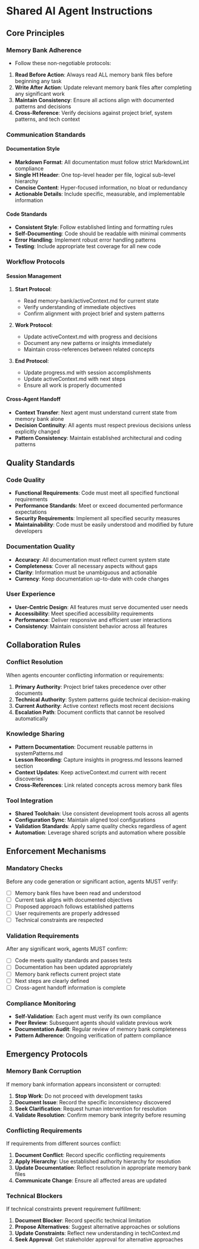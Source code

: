 # Shared AI Agent Instructions

## Core Principles

### Memory Bank Adherence
- Follow these non-negotiable protocols:

1. **Read Before Action**: Always read ALL memory bank files before beginning any task
2. **Write After Action**: Update relevant memory bank files after completing any significant work
3. **Maintain Consistency**: Ensure all actions align with documented patterns and decisions
4. **Cross-Reference**: Verify decisions against project brief, system patterns, and tech context

### Communication Standards

#### Documentation Style
- **Markdown Format**: All documentation must follow strict MarkdownLint compliance
- **Single H1 Header**: One top-level header per file, logical sub-level hierarchy
- **Concise Content**: Hyper-focused information, no bloat or redundancy
- **Actionable Details**: Include specific, measurable, and implementable information

#### Code Standards
- **Consistent Style**: Follow established linting and formatting rules
- **Self-Documenting**: Code should be readable with minimal comments
- **Error Handling**: Implement robust error handling patterns
- **Testing**: Include appropriate test coverage for all new code

### Workflow Protocols

#### Session Management
1. **Start Protocol**:
   - Read memory-bank/activeContext.md for current state
   - Verify understanding of immediate objectives
   - Confirm alignment with project brief and system patterns

2. **Work Protocol**:
   - Update activeContext.md with progress and decisions
   - Document any new patterns or insights immediately
   - Maintain cross-references between related concepts

3. **End Protocol**:
   - Update progress.md with session accomplishments
   - Update activeContext.md with next steps
   - Ensure all work is properly documented

#### Cross-Agent Handoff
- **Context Transfer**: Next agent must understand current state from memory bank alone
- **Decision Continuity**: All agents must respect previous decisions unless explicitly changed
- **Pattern Consistency**: Maintain established architectural and coding patterns

## Quality Standards

### Code Quality
- **Functional Requirements**: Code must meet all specified functional requirements
- **Performance Standards**: Meet or exceed documented performance expectations
- **Security Requirements**: Implement all specified security measures
- **Maintainability**: Code must be easily understood and modified by future developers

### Documentation Quality
- **Accuracy**: All documentation must reflect current system state
- **Completeness**: Cover all necessary aspects without gaps
- **Clarity**: Information must be unambiguous and actionable
- **Currency**: Keep documentation up-to-date with code changes

### User Experience
- **User-Centric Design**: All features must serve documented user needs
- **Accessibility**: Meet specified accessibility requirements
- **Performance**: Deliver responsive and efficient user interactions
- **Consistency**: Maintain consistent behavior across all features

## Collaboration Rules

### Conflict Resolution
When agents encounter conflicting information or requirements:

1. **Primary Authority**: Project brief takes precedence over other documents
2. **Technical Authority**: System patterns guide technical decision-making
3. **Current Authority**: Active context reflects most recent decisions
4. **Escalation Path**: Document conflicts that cannot be resolved automatically

### Knowledge Sharing
- **Pattern Documentation**: Document reusable patterns in systemPatterns.md
- **Lesson Recording**: Capture insights in progress.md lessons learned section
- **Context Updates**: Keep activeContext.md current with recent discoveries
- **Cross-References**: Link related concepts across memory bank files

### Tool Integration
- **Shared Toolchain**: Use consistent development tools across all agents
- **Configuration Sync**: Maintain aligned tool configurations
- **Validation Standards**: Apply same quality checks regardless of agent
- **Automation**: Leverage shared scripts and automation where possible

## Enforcement Mechanisms

### Mandatory Checks
Before any code generation or significant action, agents MUST verify:

- [ ] Memory bank files have been read and understood
- [ ] Current task aligns with documented objectives
- [ ] Proposed approach follows established patterns
- [ ] User requirements are properly addressed
- [ ] Technical constraints are respected

### Validation Requirements
After any significant work, agents MUST confirm:

- [ ] Code meets quality standards and passes tests
- [ ] Documentation has been updated appropriately
- [ ] Memory bank reflects current project state
- [ ] Next steps are clearly defined
- [ ] Cross-agent handoff information is complete

### Compliance Monitoring
- **Self-Validation**: Each agent must verify its own compliance
- **Peer Review**: Subsequent agents should validate previous work
- **Documentation Audit**: Regular review of memory bank completeness
- **Pattern Adherence**: Ongoing verification of pattern compliance

## Emergency Protocols

### Memory Bank Corruption
If memory bank information appears inconsistent or corrupted:

1. **Stop Work**: Do not proceed with development tasks
2. **Document Issue**: Record the specific inconsistency discovered
3. **Seek Clarification**: Request human intervention for resolution
4. **Validate Resolution**: Confirm memory bank integrity before resuming

### Conflicting Requirements
If requirements from different sources conflict:

1. **Document Conflict**: Record specific conflicting requirements
2. **Apply Hierarchy**: Use established authority hierarchy for resolution
3. **Update Documentation**: Reflect resolution in appropriate memory bank files
4. **Communicate Change**: Ensure all affected areas are updated

### Technical Blockers
If technical constraints prevent requirement fulfillment:

1. **Document Blocker**: Record specific technical limitation
2. **Propose Alternatives**: Suggest alternative approaches or solutions
3. **Update Constraints**: Reflect new understanding in techContext.md
4. **Seek Approval**: Get stakeholder approval for alternative approaches
